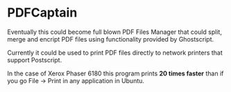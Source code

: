 # PDFCaptain

Eventually this could become full blown PDF Files Manager that could split, merge and encript PDF files using functionality provided by Ghostscript.

Currently it could be used to print PDF files directly to network printers that support Postscript.

In the case of Xerox Phaser 6180 this program prints **20 times faster** than if you go File -> Print in any application in Ubuntu.
